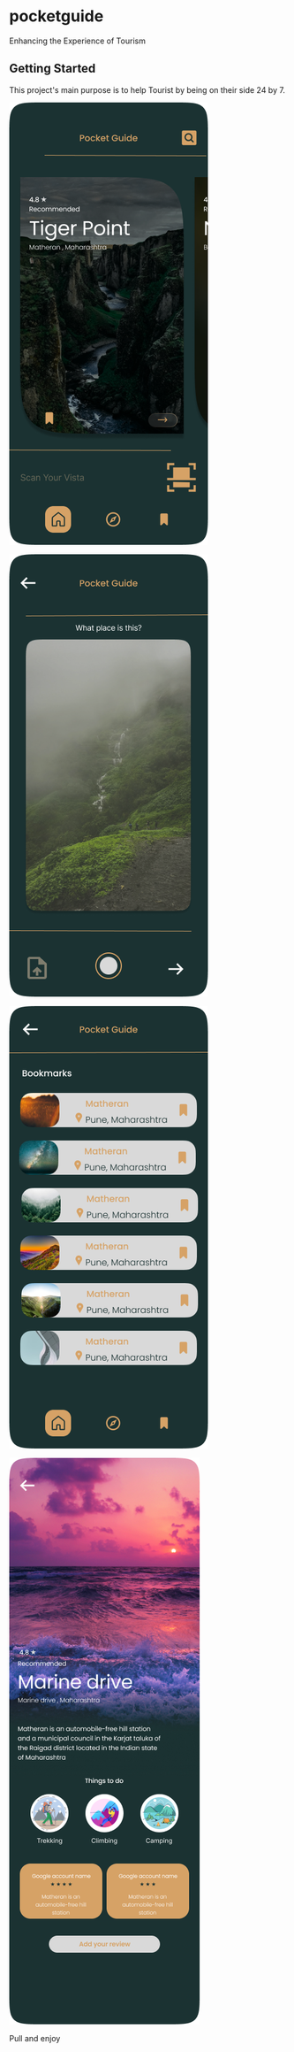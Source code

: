# pocketguide

Enhancing the Experience of Tourism

## Getting Started

This project's main purpose is to help Tourist by being on their side 24 by 7.

![Home](https://github.com/Abhishek00p/PocketGuide/blob/master/samples/homePage.png?raw=true)


![scanner](https://github.com/Abhishek00p/PocketGuide/blob/master/samples/scanner.png?raw=true) 



![BookMarks](https://github.com/Abhishek00p/PocketGuide/blob/master/samples/bookmark.png?raw=true)



![information Page](https://github.com/Abhishek00p/PocketGuide/blob/master/samples/matheran.png?raw=true)


Pull and enjoy
